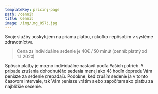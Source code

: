 ```yaml
---
templateKey: pricing-page
path: /cennik
title: Cenník
image: /img/img_0572.jpg
---
```

Svoje služby poskytujem na priamu platbu, nakoľko nepôsobím v systéme zdravotníctva. 

> Cena za individuálne sedenie je 40€ / 50 minút  (cenník platný od 1.1.2023)  



Spôsob platby je možno individuálne nastaviť podľa Vašich potrieb. V prípade zrušenia dohodnutého sedenia menej ako 48 hodín dopredu Vám peniaze za sedenie prepadajú. Podobne, keď zruším sedenie ja v tomto časovom intervale, tak Vám peniaze vrátim alebo započítam ako platbu za najbližšie sedenie.
